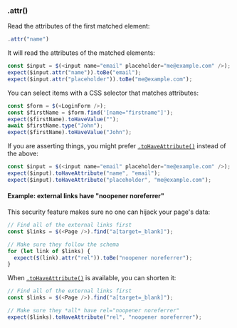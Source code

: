 ### .attr()

Read the attributes of the first matched element:

```js
.attr("name")
```

It will read the attributes of the matched elements:

```js
const $input = $(<input name="email" placeholder="me@example.com" />);
expect($input.attr("name")).toBe("email");
expect($input.attr("placeholder")).toBe("me@example.com");
```

You can select items with a CSS selector that matches attributes:

```js
const $form = $(<LoginForm />);
const $firstName = $form.find('[name="firstname"]');
expect($firstName).toHaveValue("");
await $firstName.type("John");
expect($firstName).toHaveValue("John");
```

If you are asserting things, you might prefer [`.toHaveAttribute()`](#tohaveattribute) instead of the above:

```js
const $input = $(<input name="email" placeholder="me@example.com" />);
expect($input).toHaveAttribute("name", "email");
expect($input).toHaveAttribute("placeholder", "me@example.com");
```

#### Example: external links have "noopener noreferrer"

This security feature makes sure no one can hijack your page's data:

```js
// Find all of the external links first
const $links = $(<Page />).find("a[target=_blank]");

// Make sure they follow the schema
for (let link of $links) {
  expect($(link).attr("rel")).toBe("noopener noreferrer");
}
```

When [`.toHaveAttribute()`](#tohaveattribute) is available, you can shorten it:

```js
// Find all of the external links first
const $links = $(<Page />).find("a[target=_blank]");

// Make sure they *all* have rel="noopener noreferrer"
expect($links).toHaveAttribute("rel", "noopener noreferrer");
```
